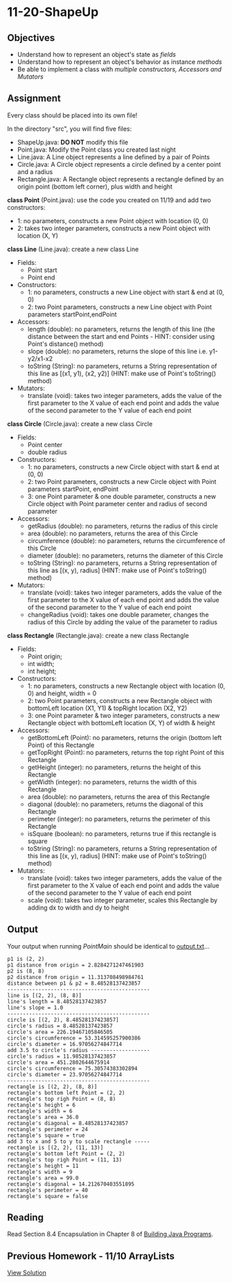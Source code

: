 11-20-ShapeUp
================

## Objectives
- Understand how to represent an object's state as *fields*
- Understand how to represent an object's behavior as instance *methods*
- Be able to implement a class with *multiple constructors, Accessors and Mutators*

## Assignment

Every class should be placed into its own file!  

In the directory "src", you will find five files:
- ShapeUp.java: **DO NOT** modify this file 
- Point.java: Modify the Point class you created last night
- Line.java: A Line object represents a line defined by a pair of Points
- Circle.java: A Circle object represents a circle defined by a center point and a radius
- Rectangle.java: A Rectangle object represents a rectangle defined by an origin point (bottom left corner), plus width and height


**class Point** (Point.java): use the code you created on 11/19 and add two constructors:
- 1: no parameters, constructs a new Point object with location (0, 0)
- 2: takes two integer parameters, constructs a new Point object with location (X, Y)
	
**class Line** (Line.java): create a new class Line
- Fields:
	- Point start
	- Point end
- Constructors:
	- 1: no parameters, constructs a new Line object with start & end at (0, 0)
	- 2: two Point parameters, constructs a new Line object with Point parameters startPoint,endPoint
- Accessors:
	- length (double): no parameters, returns the length of this line (the distance between the start and end Points - HINT: consider using Point's distance() method)
	- slope (double): no parameters, returns the slope of this line i.e. y1-y2/x1-x2
	- toString (String): no parameters, returns a String representation of this line as [(x1, y1), (x2, y2)] (HINT: make use of Point's toString() method)
- Mutators:
	- translate (void): takes two integer parameters, adds the value of the first parameter to the X value of each end point and adds the value of the second parameter to the Y value of each end point
	
**class Circle** (Circle.java): create a new class Circle
- Fields:
	- Point center
	- double radius
- Constructors:
	- 1: no parameters, constructs a new Circle object with start & end at (0, 0)
	- 2: two Point parameters, constructs a new Circle object with Point parameters startPoint, endPoint
	- 3: one Point parameter & one double parameter, constructs a new Circle object with Point parameter center and radius of second parameter
- Accessors:
	- getRadius (double): no parameters, returns the radius of this circle 
	- area (double): no parameters, returns the area of this Circle
	- circumference (double): no parameters, returns the circumference of this Circle
	- diameter (double): no parameters, returns the diameter of this Circle
	- toString (String): no parameters, returns a String representation of this line as [(x, y), radius] (HINT: make use of Point's toString() method)
- Mutators:
	- translate (void): takes two integer parameters, adds the value of the first parameter to the X value of each end point and adds the value of the second parameter to the Y value of each end point
	- changeRadius (void): takes one double parameter, changes the radius of this Circle by adding the value of the parameter to radius

**class Rectangle** (Rectangle.java): create a new class Rectangle
- Fields:
    - Point origin;
    - int width;
    - int height;
- Constructors:
	- 1: no parameters, constructs a new Rectangle object with location (0, 0) and height, width = 0
	- 2: two Point parameters, constructs a new Rectangle object with bottomLeft location (X1, Y1) &  topRight location (X2, Y2)
	- 3: one Point parameter & two integer parameters, constructs a new Rectangle object with bottomLeft location (X, Y) of width & height
- Accessors:
	- getBottomLeft (Point): no parameters, returns the origin (bottom left Point) of this Rectangle 
	- getTopRight (Point): no parameters, returns the top right Point of this Rectangle 
	- getHeight (integer): no parameters, returns the height of this Rectangle
	- getWidth (integer): no parameters, returns the width of this Rectangle
	- area (double): no parameters, returns the area of this Rectangle
	- diagonal (double): no parameters, returns the diagonal of this Rectangle
	- perimeter (integer): no parameters, returns the perimeter of this Rectangle
	- isSquare (boolean): no parameters, returns true if this rectangle is square
	- toString (String): no parameters, returns a String representation of this line as [(x, y), radius] (HINT: make use of Point's toString() method)
- Mutators:
	- translate (void): takes two integer parameters, adds the value of the first parameter to the X value of each end point and adds the value of the second parameter to the Y value of each end point
	- scale (void): takes two integer  parameter, scales this Rectangle by adding dx to width and dy to height

	
## Output
Your output when running *PointMain* should be identical to [output.txt](./output.txt)...
```
p1 is (2, 2)
p1 distance from origin = 2.8284271247461903
p2 is (8, 8)
p2 distance from origin = 11.313708498984761
distance between p1 & p2 = 8.48528137423857
----------------------------------------------
line is [(2, 2), (8, 8)]
line's length = 8.48528137423857
line's slope = 1.0
----------------------------------------------
circle is [(2, 2), 8.48528137423857]
circle's radius = 8.48528137423857
circle's area = 226.19467105846505
circle's circumference = 53.314595257900386
circle's diameter = 16.97056274847714
add 3.5 to circle's radius -------------------
circle's radius = 11.98528137423857
circle's area = 451.2802644675914
circle's circumference = 75.30574383302894
circle's diameter = 23.97056274847714
----------------------------------------------
rectangle is [(2, 2), (8, 8)]
rectangle's bottom left Point = (2, 2)
rectangle's top righ Point = (8, 8)
rectangle's height = 6
rectangle's width = 6
rectangle's area = 36.0
rectangle's diagonal = 8.48528137423857
rectangle's perimeter = 24
rectangle's square = true
add 3 to x and 5 to y to scale rectangle -----
rectangle is [(2, 2), (11, 13)]
rectangle's bottom left Point = (2, 2)
rectangle's top righ Point = (11, 13)
rectangle's height = 11
rectangle's width = 9
rectangle's area = 99.0
rectangle's diagonal = 14.212670403551895
rectangle's perimeter = 40
rectangle's square = false
```

## Reading
Read Section 8.4 Encapsulation in Chapter 8 of [Building Java Programs](http://basisphoenix.azurewebsites.net/wp-content/uploads/2014/08/Building-Java-Programs-A-Back-to-Basics-Approach-2nd-Ed.pdf).

## Previous Homework - 11/10 ArrayLists
[View Solution](https://github.com/viperguynaz/11-10-ArrayLists/blob/c2343877a0292fab5b8551cf8464025fa4e6de1f/WordCount.java)
